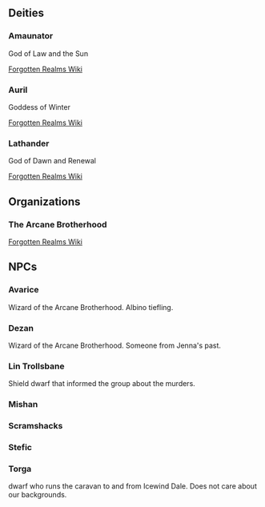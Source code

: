 ## Deities
### Amaunator
God of Law and the Sun

[Forgotten Realms Wiki](https://forgottenrealms.fandom.com/wiki/Amaunator)

### Auril
Goddess of Winter

[Forgotten Realms Wiki](https://forgottenrealms.fandom.com/wiki/Auril)

### Lathander
God of Dawn and Renewal

[Forgotten Realms Wiki](https://forgottenrealms.fandom.com/wiki/Lathander)

## Organizations

### The Arcane Brotherhood

[Forgotten Realms Wiki](https://forgottenrealms.fandom.com/wiki/Arcane_Brotherhood)

## NPCs

### Avarice
Wizard of the Arcane Brotherhood.
Albino tiefling.

### Dezan
Wizard of the Arcane Brotherhood.
Someone from Jenna's past.

### Lin Trollsbane

Shield dwarf that informed the group about the murders.

### Mishan

### Scramshacks

### Stefic

### Torga
dwarf who runs the caravan to and from Icewind Dale. Does not care about our backgrounds.
